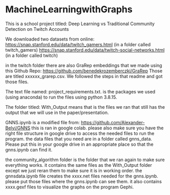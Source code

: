 # MachineLearningwithGraphs

This is a school project titled:
Deep Learning vs Traditional Community Detection on Twitch Accounts

We downloaded two datasets from online:
https://snap.stanford.edu/data/twitch_gamers.html (in a folder called twitch_gamers)
https://snap.stanford.edu/data/twitch-social-networks.html (in a folder called twitch)

in the twitch folder there are also GraRep embeddings that we made using this Github Repo: https://github.com/benedekrozemberczki/GraRep
Those are titled xxxxxx_grarep.csv.
We followed the steps in that readme and got those files.

The text file named: project_requirements.txt.
is the packages we used (using anaconda) to run the files using python 3.8.15.

The folder titled: With_Output
means that is the files we ran that still has the output that we will use in the paper/presentation. 

GNNS.ipynb
is a modified file from: https://github.com/Alexander-Belyi/GNNS
this is ran in google colab. please also make sure you have the right file structure in google drive to access the needed files to run the program. 
the data files that you need are in a folder called gnns_data. Please put this in your google drive in an appropriate place so that the gnns.ipynb can find it.

the community_algorithm folder is the folder that we ran again to make sure everything works.
it contains the same files as the With_Output folder except we just reran them to make sure it is in working order.
the gnnsdata.ipynb file creates the xxxx.net files needed for the gnns.ipynb.
please put those files where the gnns.ipynb can see them. 
it also contains xxxx.gexf files to visualize the graphs on the program Gephi.
